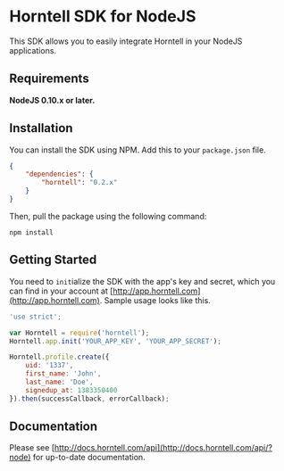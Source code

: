Horntell SDK for NodeJS
=======================

This SDK allows you to easily integrate Horntell in your NodeJS applications.

## Requirements

**NodeJS 0.10.x or later.**

## Installation

You can install the SDK using NPM. Add this to your `package.json` file.

```json
{
	"dependencies": {
		"horntell": "0.2.x"
	}
}
```

Then, pull the package using the following command:

```
npm install
```

## Getting Started

You need to `init`ialize the SDK with the app's key and secret, which you can find in your account at [http://app.horntell.com](http://app.horntell.com). Sample usage looks like this.

```js
'use strict';

var Horntell = require('horntell');
Horntell.app.init('YOUR_APP_KEY', 'YOUR_APP_SECRET');

Horntell.profile.create({
	uid: '1337',
	first_name: 'John',
	last_name: 'Doe',
	signedup_at: 1383350400
}).then(successCallback, errorCallback);
```

## Documentation

Please see [http://docs.horntell.com/api](http://docs.horntell.com/api/?node) for up-to-date documentation.
